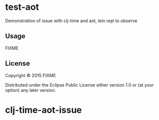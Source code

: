 # test-aot

Demonstration of issue with clj-time and aot, lein repl to observe

## Usage

FIXME

## License

Copyright © 2015 FIXME

Distributed under the Eclipse Public License either version 1.0 or (at
your option) any later version.
# clj-time-aot-issue
